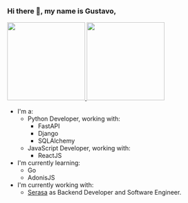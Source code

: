 ### Hi there 👋, my name is Gustavo,

<!--
**guscardvs/guscardvs** is a ✨ _special_ ✨ repository because its `README.md` (this file) appears on your GitHub profile.

Here are some ideas to get you started:

- 🔭 I’m currently working on ...
- 🌱 I’m currently learning ...
- 👯 I’m looking to collaborate on ...
- 🤔 I’m looking for help with ...
- 💬 Ask me about ...
- 📫 How to reach me: ...
- 😄 Pronouns: ...
- ⚡ Fun fact: ...
-->


<div>
  <a href="https://github.com/guscardvs">
  <img height="180em" src="https://github-readme-stats.vercel.app/api?username=guscardvs&show_icons=true&theme=tokyonight&include_all_commits=true&count_private=true"/>
  <img height="180em" src="https://github-readme-stats.vercel.app/api/top-langs/?username=guscardvs&layout=compact&langs_count=7&theme=tokyonight"/>
  </a>
</div>
  

  - I'm a:
    - Python Developer, working with:
      - FastAPI
      - Django
      - SQLAlchemy
    - JavaScript Developer, working with:
      - ReactJS
  - I'm currently learning:
    - Go
    - AdonisJS
  - I'm currently working with:
    - [Serasa](https://serasa.com.br) as Backend Developer and Software Engineer.

